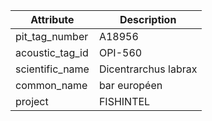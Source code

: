 | Attribute  | Description |
| ------------- | ------------- |
| pit_tag_number | A18956 |
| acoustic_tag_id | OPI-560 |
| scientific_name | Dicentrarchus labrax |
| common_name | bar européen |
| project | FISHINTEL |